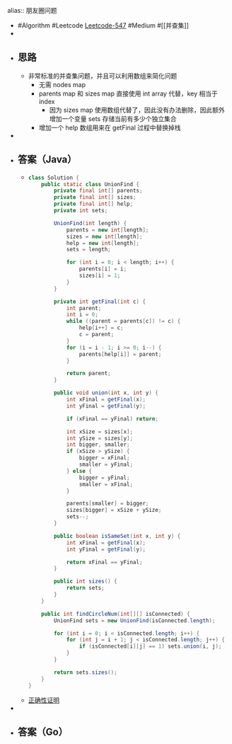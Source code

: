 alias:: 朋友圈问题

- #Algorithm #Leetcode [Leetcode-547](https://leetcode-cn.com/problems/number-of-provinces/) #Medium #[[并查集]]
-
- ## 思路
	- 非常标准的并查集问题，并且可以利用数组来简化问题
		- 无需 nodes map
		- parents map 和 sizes map 直接使用 int array 代替，key 相当于 index
			- 因为 sizes map 使用数组代替了，因此没有办法删除，因此额外增加一个变量 sets 存储当前有多少个独立集合
		- 增加一个 help 数组用来在 getFinal 过程中替换掉栈
-
- ## 答案（Java）
	- ```java
	  class Solution {
	      public static class UnionFind {
	          private final int[] parents;
	          private final int[] sizes;
	          private final int[] help;
	          private int sets;
	  
	          UnionFind(int length) {
	              parents = new int[length];
	              sizes = new int[length];
	              help = new int[length];
	              sets = length;
	  
	              for (int i = 0; i < length; i++) {
	                  parents[i] = i;
	                  sizes[i] = 1;
	              }
	          }
	  
	          private int getFinal(int c) {
	              int parent;
	              int i = 0;
	              while ((parent = parents[c]) != c) {
	                  help[i++] = c;
	                  c = parent;
	              }
	              for (i = i - 1; i >= 0; i--) {
	                  parents[help[i]] = parent;
	              }
	  
	              return parent;
	          }
	  
	          public void union(int x, int y) {
	              int xFinal = getFinal(x);
	              int yFinal = getFinal(y);
	  
	              if (xFinal == yFinal) return;
	  
	              int xSize = sizes[x];
	              int ySize = sizes[y];
	              int bigger, smaller;
	              if (xSize > ySize) {
	                  bigger = xFinal;
	                  smaller = yFinal;
	              } else {
	                  bigger = yFinal;
	                  smaller = xFinal;
	              }
	  
	              parents[smaller] = bigger;
	              sizes[bigger] = xSize + ySize;
	              sets--;
	          }
	  
	          public boolean isSameSet(int x, int y) {
	              int xFinal = getFinal(x);
	              int yFinal = getFinal(y);
	  
	              return xFinal == yFinal;
	          }
	  
	          public int sizes() {
	              return sets;
	          }
	      }
	  
	      public int findCircleNum(int[][] isConnected) {
	          UnionFind sets = new UnionFind(isConnected.length);
	  
	          for (int i = 0; i < isConnected.length; i++) {
	              for (int j = i + 1; j < isConnected.length; j++) {
	                  if (isConnected[i][j] == 1) sets.union(i, j);
	              }
	          }
	  
	          return sets.sizes();
	      }
	  }
	  ```
	- [正确性证明](https://leetcode.com/submissions/detail/633008238/)
-
- ## 答案（Go）